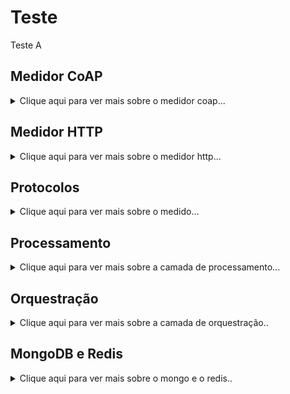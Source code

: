 # Teste
Teste A

## Medidor CoAP
<details>
  <summary>Clique aqui para ver mais sobre o medidor coap...</summary>
  
  ### O que é? 
  Simulador do medidor inteligente de energia, le o arquivo data.csv e faz a transmissão dos dados a cada segundo utilizando o protocolo CoAP.

  ### Qual o nível da camada?
  1

</details>

## Medidor HTTP
<details>
  <summary>Clique aqui para ver mais sobre o medidor http...</summary>
  
  ### O que é? 
  Simulador do medidor inteligente de energia, le o arquivo data.csv e faz a transmissão dos dados a cada segundo utilizando o protocolo HTTP.

  ### Qual o nível da camada?
  1

</details>

## Protocolos
<details>
  <summary>Clique aqui para ver mais sobre o medido...</summary>
  
  ### O que é? 
  A camada que vai receber diversos protocolos de entrada e fazer a transmissão de diversos protocolos de saída.

  ### Qual o nível da camada?
  2

</details>

## Processamento
<details>
  <summary>Clique aqui para ver mais sobre a camada de processamento...</summary>
  
  ### O que é? 
  A camada que vai receber os dados, armazenar eles de forma que os serviços e outras névoas podem consultar.

  ### Qual o nível da camada?
  3

</details>


## Orquestração
<details>
  <summary>Clique aqui para ver mais sobre a camada de orquestração..</summary>
  
  ### O que é? 
  A camada onde vai ser executado os containers de serviços.

  ### Qual o nível da camada?
  4

</details>


## MongoDB e Redis
<details>
  <summary>Clique aqui para ver mais sobre o mongo e o redis..</summary>
  
  ### O que é? 
  Container docker que tem o mongo e o redis que vai armazenar os dados caso um dos serviços falhem.

  ### Qual o nível da camada?
  0

</details>
